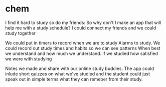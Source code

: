 # chem
I find it hard to study so do my friends:
So why don't I make an app that will help me with a study schedule?
I could connect my friends and we could study together

We could put in timers to record when we are to study
Alarms to study.
We could record out study times and habits so we can see patterns
  When best we understand and how much we understand.
  if we studied
  how satisfied we were with studying
  
  Notes we made and share with our online study buddies.
The app could inlude short quizzes on what we've studied and the student could just speak out in simple terms what they can remeber from their study.

